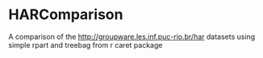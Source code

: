 # HARComparison
A comparison of the http://groupware.les.inf.puc-rio.br/har datasets using simple rpart and treebag from r caret package
